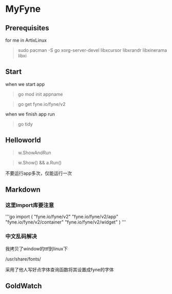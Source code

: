 # MyFyne

## Prerequisites
for me in ArtixLinux

> sudo pacman -S go xorg-server-devel libxcursor libxrandr libxinerama libxi


## Start

when we start app

> go mod init appname

> go get fyne.io/fyne/v2

when we finish app run

> go tidy


## Helloworld



> w.ShowAndRun

> w.Show() && a.Run()

不要运行app多次，仅能运行一次




## Markdown

### 这里Import库要注意

'''go
import (
"fyne.io/fyne/v2"
"fyne.io/fyne/v2/app"
"fyne.io/fyne/v2/container"
"fyne.io/fyne/v2/widget"
)
'''

### 中文乱码解决

我拷贝了window的ttf到linux下

/usr/share/fonts/

采用了他人写好点字体查询函数将其设置成fyne的字体

## GoldWatch

